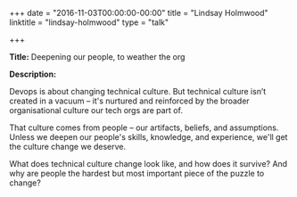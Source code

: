 +++
date = "2016-11-03T00:00:00-00:00"
title = "Lindsay Holmwood"
linktitle = "lindsay-holmwood"
type = "talk"

+++

<div class="span-15  ">
  <div class="span-15  last ">
  <p><strong>Title:</strong>
Deepening our people, to weather the org
</p>

<p><strong>Description:</strong></p>

<p>
Devops is about changing technical culture. But technical culture isn’t created in a vacuum – it's nurtured and reinforced by the broader organisational culture our tech orgs are part of.
</p>
<p>
That culture comes from people – our artifacts, beliefs, and assumptions. Unless we deepen our people's skills, knowledge, and experience, we'll get the culture change we deserve.
</p>
<p>
What does technical culture change look like, and how does it survive? And why are people the hardest but most important piece of the puzzle to change?
</p>

  </div>
</div>

